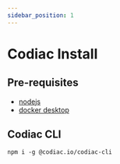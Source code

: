 ```yaml
---
sidebar_position: 1
---
```


# Codiac Install


## Pre-requisites
- [nodejs](https://nodejs.org/en/download/)
- [docker desktop](https://www.docker.com/products/docker-desktop/)
## Codiac CLI

```
npm i -g @codiac.io/codiac-cli
```